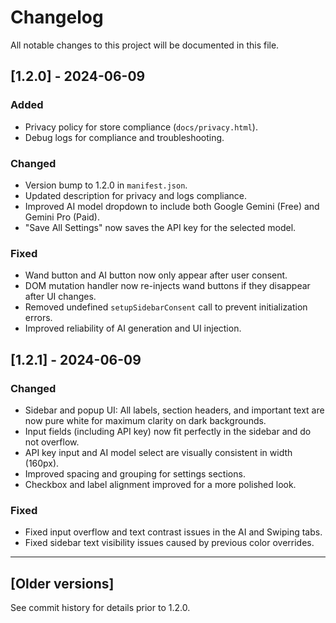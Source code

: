 # Changelog

All notable changes to this project will be documented in this file.

## [1.2.0] - 2024-06-09
### Added
- Privacy policy for store compliance (`docs/privacy.html`).
- Debug logs for compliance and troubleshooting.

### Changed
- Version bump to 1.2.0 in `manifest.json`.
- Updated description for privacy and logs compliance.
- Improved AI model dropdown to include both Google Gemini (Free) and Gemini Pro (Paid).
- "Save All Settings" now saves the API key for the selected model.

### Fixed
- Wand button and AI button now only appear after user consent.
- DOM mutation handler now re-injects wand buttons if they disappear after UI changes.
- Removed undefined `setupSidebarConsent` call to prevent initialization errors.
- Improved reliability of AI generation and UI injection.

## [1.2.1] - 2024-06-09
### Changed
- Sidebar and popup UI: All labels, section headers, and important text are now pure white for maximum clarity on dark backgrounds.
- Input fields (including API key) now fit perfectly in the sidebar and do not overflow.
- API key input and AI model select are visually consistent in width (160px).
- Improved spacing and grouping for settings sections.
- Checkbox and label alignment improved for a more polished look.

### Fixed
- Fixed input overflow and text contrast issues in the AI and Swiping tabs.
- Fixed sidebar text visibility issues caused by previous color overrides.

---

## [Older versions]
See commit history for details prior to 1.2.0. 